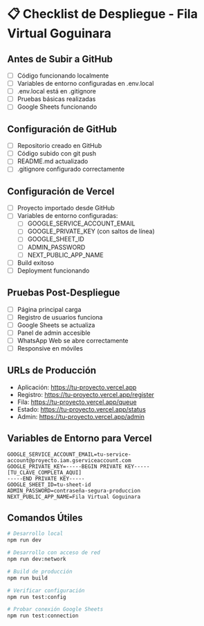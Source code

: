 
# 📋 Checklist de Despliegue - Fila Virtual Goguinara

## Antes de Subir a GitHub
- [ ] Código funcionando localmente
- [ ] Variables de entorno configuradas en .env.local
- [ ] .env.local está en .gitignore
- [ ] Pruebas básicas realizadas
- [ ] Google Sheets funcionando

## Configuración de GitHub
- [ ] Repositorio creado en GitHub
- [ ] Código subido con git push
- [ ] README.md actualizado
- [ ] .gitignore configurado correctamente

## Configuración de Vercel
- [ ] Proyecto importado desde GitHub
- [ ] Variables de entorno configuradas:
  - [ ] GOOGLE_SERVICE_ACCOUNT_EMAIL
  - [ ] GOOGLE_PRIVATE_KEY (con saltos de línea)
  - [ ] GOOGLE_SHEET_ID
  - [ ] ADMIN_PASSWORD
  - [ ] NEXT_PUBLIC_APP_NAME
- [ ] Build exitoso
- [ ] Deployment funcionando

## Pruebas Post-Despliegue
- [ ] Página principal carga
- [ ] Registro de usuarios funciona
- [ ] Google Sheets se actualiza
- [ ] Panel de admin accesible
- [ ] WhatsApp Web se abre correctamente
- [ ] Responsive en móviles

## URLs de Producción
- Aplicación: https://tu-proyecto.vercel.app
- Registro: https://tu-proyecto.vercel.app/register
- Fila: https://tu-proyecto.vercel.app/queue
- Estado: https://tu-proyecto.vercel.app/status
- Admin: https://tu-proyecto.vercel.app/admin

## Variables de Entorno para Vercel
```
GOOGLE_SERVICE_ACCOUNT_EMAIL=tu-service-account@proyecto.iam.gserviceaccount.com
GOOGLE_PRIVATE_KEY=-----BEGIN PRIVATE KEY-----
[TU_CLAVE_COMPLETA_AQUI]
-----END PRIVATE KEY-----
GOOGLE_SHEET_ID=tu-sheet-id
ADMIN_PASSWORD=contraseña-segura-produccion
NEXT_PUBLIC_APP_NAME=Fila Virtual Goguinara
```

## Comandos Útiles
```bash
# Desarrollo local
npm run dev

# Desarrollo con acceso de red
npm run dev:network

# Build de producción
npm run build

# Verificar configuración
npm run test:config

# Probar conexión Google Sheets
npm run test:connection
```
